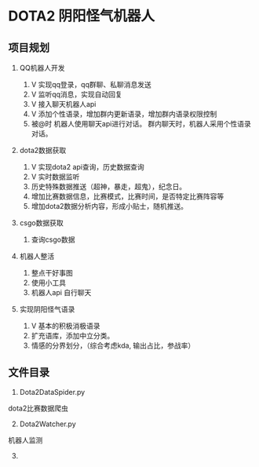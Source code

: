 # DOTA2 阴阳怪气机器人

## 项目规划
1. QQ机器人开发
    1. V 实现qq登录，qq群聊、私聊消息发送 
    2. V 监听qq消息，实现自动回复
    3. V 接入聊天机器人api
    4. V 添加个性语录，增加群内更新语录，增加群内语录权限控制
    5. 被@时 机器人使用聊天api进行对话。 群内聊天时，机器人采用个性语录对话。
   
2. dota2数据获取
    1. V 实现dota2 api查询，历史数据查询 
    2. V 实时数据监听 
    3. 历史特殊数据推送（超神，暴走，超鬼），纪念日。
    4. 增加比赛数据信息，比赛模式，比赛时间，是否特定比赛阵容等
    5. 增加dota2数据分析内容，形成小贴士，随机推送。
    
3. csgo数据获取
    1. 查询csgo数据
    
4. 机器人整活
    1. 整点干好事图
    2. 使用小工具
    3. 机器人api 自行聊天
    
5. 实现阴阳怪气语录
    1. V 基本的积极消极语录 
    2. 扩充语库，添加中立分类。
    3. 情感的分界划分，（综合考虑kda, 输出占比，参战率）
    
## 文件目录
1. Dota2DataSpider.py 
   
dota2比赛数据爬虫
    
2. Dota2Watcher.py 

机器人监测

3. 